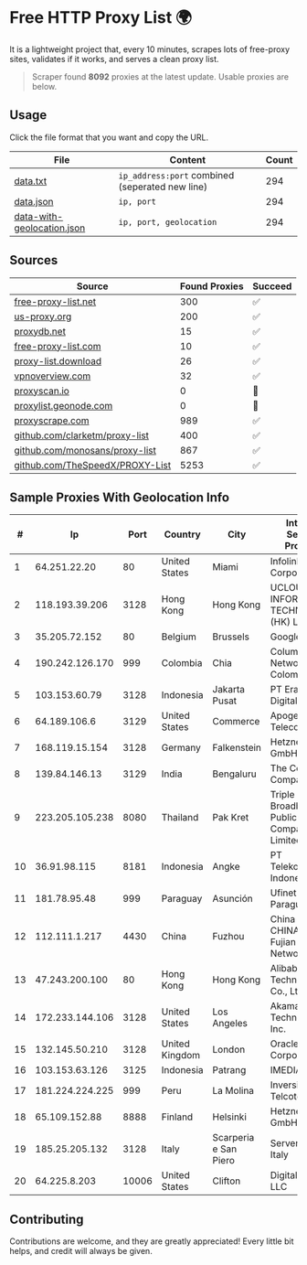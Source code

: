 
# Free HTTP Proxy List 🌍

It is a lightweight project that, every 10 minutes, scrapes lots of free-proxy sites, validates if it works, and serves a clean proxy list.


> Scraper found **8092** proxies at the latest update. Usable proxies are below.

## Usage

Click the file format that you want and copy the URL.


|File|Content|Count|
|----|-------|-----|
|[data.txt](https://raw.githubusercontent.com/themiralay/Proxy-List-World/master/data.txt)|`ip_address:port` combined (seperated new line)|294|
|[data.json](https://raw.githubusercontent.com/themiralay/Proxy-List-World/master/data.json)|`ip, port`|294|
|[data-with-geolocation.json](https://raw.githubusercontent.com/themiralay/Proxy-List-World/master/data-with-geolocation.json)|`ip, port, geolocation`|294|

## Sources

|Source|Found Proxies|Succeed|
|------|-------------|-------|
|[free-proxy-list.net](https://free-proxy-list.net)|300|✅|
|[us-proxy.org](https://www.us-proxy.org)|200|✅|
|[proxydb.net](http://proxydb.net)|15|✅|
|[free-proxy-list.com](https://free-proxy-list.com/?page=&port=&type%5B%5D=http&type%5B%5D=https&up_time=0&search=Search)|10|✅|
|[proxy-list.download](https://www.proxy-list.download/HTTP)|26|✅|
|[vpnoverview.com](https://vpnoverview.com/privacy/anonymous-browsing/free-proxy-servers)|32|✅|
|[proxyscan.io](https://www.proxyscan.io)|0|🚫|
|[proxylist.geonode.com](https://proxylist.geonode.com/api/proxy-list?limit=300&page=1&sort_by=lastChecked&sort_type=desc&protocols=http,https)|0|🚫|
|[proxyscrape.com](https://api.proxyscrape.com/v2/?request=displayproxies&protocol=http&timeout=10000&country=all&ssl=all&anonymity=all)|989|✅|
|[github.com/clarketm/proxy-list](https://raw.githubusercontent.com/clarketm/proxy-list/master/proxy-list-raw.txt)|400|✅|
|[github.com/monosans/proxy-list](https://raw.githubusercontent.com/monosans/proxy-list/main/proxies/http.txt)|867|✅|
|[github.com/TheSpeedX/PROXY-List](https://raw.githubusercontent.com/TheSpeedX/PROXY-List/master/http.txt)|5253|✅|


## Sample Proxies With Geolocation Info

|#|Ip|Port|Country|City|Internet Service Provider|
|-|--|----|-------|----|-------------------------|
|1|64.251.22.20|80|United States|Miami|Infolink Global Corporation|
|2|118.193.39.206|3128|Hong Kong|Hong Kong|UCLOUD INFORMATION TECHNOLOGY (HK) LIMITED|
|3|35.205.72.152|80|Belgium|Brussels|Google LLC|
|4|190.242.126.170|999|Colombia|Chia|Columbus Networks Colombia|
|5|103.153.60.79|3128|Indonesia|Jakarta Pusat|PT Era Awan Digital|
|6|64.189.106.6|3129|United States|Commerce|Apogee Telecom Inc.|
|7|168.119.15.154|3128|Germany|Falkenstein|Hetzner Online GmbH|
|8|139.84.146.13|3129|India|Bengaluru|The Constant Company, LLC|
|9|223.205.105.238|8080|Thailand|Pak Kret|Triple T Broadband Public Company Limited|
|10|36.91.98.115|8181|Indonesia|Angke|PT Telekomunikasi Indonesia|
|11|181.78.95.48|999|Paraguay|Asunción|Ufinet Paraguay S.A|
|12|112.111.1.217|4430|China|Fuzhou|China Unicom CHINA169 Fujian Province Network|
|13|47.243.200.100|80|Hong Kong|Hong Kong|Alibaba (US) Technology Co., Ltd.|
|14|172.233.144.106|3128|United States|Los Angeles|Akamai Technologies, Inc.|
|15|132.145.50.210|3128|United Kingdom|London|Oracle Corporation|
|16|103.153.63.126|3125|Indonesia|Patrang|IMEDIANET|
|17|181.224.224.225|999|Peru|La Molina|Inversiones Telcotel SAC|
|18|65.109.152.88|8888|Finland|Helsinki|Hetzner Online GmbH|
|19|185.25.205.132|3128|Italy|Scarperia e San Piero|Servereasy Italy|
|20|64.225.8.203|10006|United States|Clifton|DigitalOcean, LLC|



## Contributing

Contributions are welcome, and they are greatly appreciated! Every
little bit helps, and credit will always be given.

